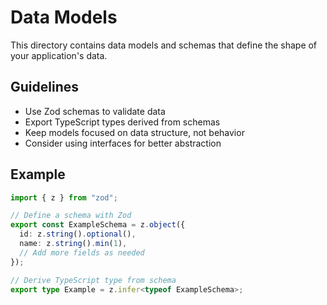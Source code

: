 # Data Models

This directory contains data models and schemas that define the shape of your application's data.

## Guidelines

- Use Zod schemas to validate data
- Export TypeScript types derived from schemas
- Keep models focused on data structure, not behavior
- Consider using interfaces for better abstraction

## Example

```typescript
import { z } from "zod";

// Define a schema with Zod
export const ExampleSchema = z.object({
  id: z.string().optional(),
  name: z.string().min(1),
  // Add more fields as needed
});

// Derive TypeScript type from schema
export type Example = z.infer<typeof ExampleSchema>;
```
